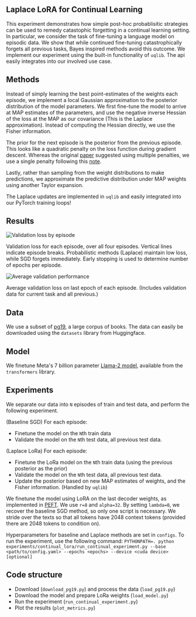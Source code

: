 
## Laplace LoRA for Continual Learning

This experiment demonstrates how simple post-hoc probablisitic strategies can be used to remedy catastophic forgetting in a continual learning setting. In particular, we consider the task of fine-tuning a language model on episodic data. We show that while continued fine-tuning catastrophically forgets all previous tasks, Bayes inspired methods avoid this outcome. We implement our experiment using the built-in functionality of `uqlib`. The api easily integrates into our involved use case.

## Methods 

Instead of simply learning the best point-estimates of the weights each episode, we implement a local Gaussian approximation to the posterior distribution of the model parameters. We first fine-tune the model to arrive at MAP estimates of the parameters, and use the negative inverse Hessian of the loss at the MAP as our covariance (This is the Laplace approximation). Instead of computing the Hessian directly, we use the Fisher information.

The prior for the next episode is the posterior from the previous episode. This looks like a quadratic penalty on the loss function during gradient descent. Whereas the original [paper](https://www.pnas.org/doi/10.1073/pnas.1611835114) suggested using multiple penalties, we use a single penalty following this [note](https://www.inference.vc/comment-on-overcoming-catastrophic-forgetting-in-nns-are-multiple-penalties-needed-2/).

Lastly, rather than sampling from the weight distributions to make predictions, we approximate the predictive distribution under MAP weights using another Taylor expansion.

The Laplace updates are implemented in `uqlib` and easily integrated into our PyTorch training loops!

## Results 

![Validation loss by episode](./pictures/plot_A.png)

Validation loss for each episode, over all four episodes. Vertical lines indicate episode breaks. Probabilistic methods (Laplace) maintain low loss, while SGD forgets immediately. Early stopping is used to determine number of epochs per episode.

![Average validation performance](./pictures/plot_B.png)

Average validation loss on last epoch of each episode. (Includes validation data for current task and all previous.)


## Data

We use a subset of [pg19](https://huggingface.co/datasets/pg19), a large corpus of books. The data can easily be downloaded using the `datasets` library from Huggingface. 

## Model

We finetune Meta's 7 billion parameter [Llama-2 model](https://huggingface.co/meta-llama/Llama-2-7b-hf), available from the `transformers` library.

## Experiments

We separate our data into `N` episodes of train and test data, and perform the following experiment. 

(Baseline SGD) For each episode: 
- Finetune the model on the `N`th train data
- Validate the model on the `N`th test data, all previous test data.

(Laplace LoRa) For each episode: 
- Finetune the LoRa model on the `N`th train data (using the previous posterior as the prior)
- Validate the model on the `N`th test data, all previous test data. 
- Update the posterior based on new MAP estimates of weights, and the Fisher information. (Handled by `uqlib`)

We finetune the model using LoRA on the last decoder weights, as implemented in [PEFT](https://github.com/huggingface/peft/tree/main). We use `r=8` and `alpha=32`. By setting `lambda=0`, we recover the baseline SGD method, so only one script is necessary. We stride over the texts so that all tokens have 2048 context tokens (provided there are 2048 tokens to condition on).

Hyperparameters for baseline and Laplace methods are set in `configs`. To run the experiment, use the following command: `PYTHONPATH=. python experiments/continual_lora/run_continual_experiment.py --base <path/to/config.yaml> --epochs <epochs> --device <cuda device> [optional]`

## Code structure 

- Download (`download_pg19.py`) and process the data (`load_pg19.py`)
- Download the model and prepare LoRa weights (`load_model.py`)
- Run the experiment (`run_continual_experiment.py`)
- Plot the results (`plot_metrics.py`)